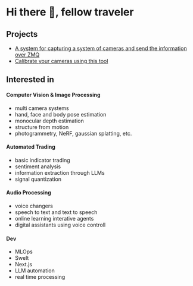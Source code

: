 # Hi there 👋, fellow traveler

## Projects
- [A system for capturing a system of cameras and send the information over ZMQ](https://github.com/kristina-aino/camera-capture-system)
- [Calibrate your cameras using this tool](https://github.com/kristina-aino/calibrate-camera-system)

## Interested in
#### Computer Vision & Image Processing
- multi camera systems
- hand, face and body pose estimation
- monocular depth estimation
- structure from motion
- photogrammetry, NeRF, gaussian splatting, etc.
#### Automated Trading
- basic indicator trading
- sentiment analysis
- information extraction through LLMs
- signal quantization
#### Audio Processing
- voice changers
- speech to text and text to speech
- online learning interative agents
- digital assistants using voice controll
#### Dev
- MLOps
- Swelt
- Next.js
- LLM automation
- real time processing
